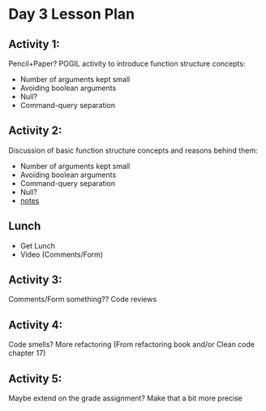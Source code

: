 # Day 3 Lesson Plan

## Activity 1:

Pencil+Paper? POGIL activity to introduce function structure concepts:

- Number of arguments kept small
- Avoiding boolean arguments
- Null?
- Command-query separation


## Activity 2:

Discussion of basic function structure concepts and reasons behind them:

- Number of arguments kept small
- Avoiding boolean arguments
- Command-query separation
- Null?
- [notes](../activities/activity3-2functionStructure.md)

## Lunch

- Get Lunch
- Video (Comments/Form)

## Activity 3:

Comments/Form something?? Code reviews

## Activity 4:

Code smells? More refactoring (From refactoring book and/or Clean code chapter 17)

## Activity 5:

Maybe extend on the grade assignment? Make that a bit more precise
